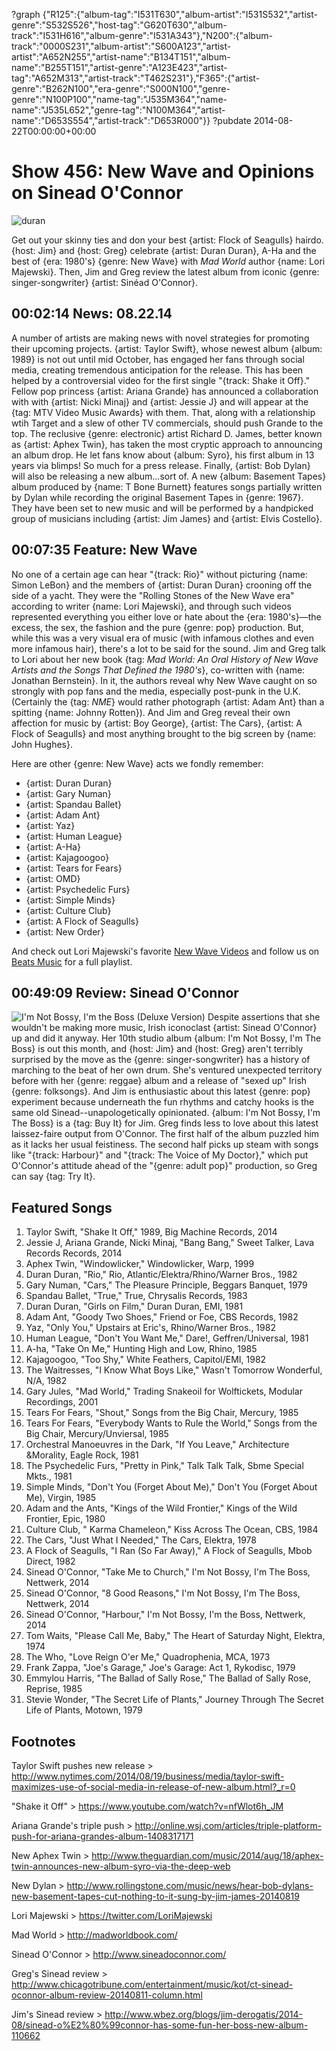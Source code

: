 ?graph {"R125":{"album-tag":"I531T630","album-artist":"I531S532","artist-genre":"S532S526","host-tag":"G620T630","album-track":"I531H616","album-genre":"I531A343"},"N200":{"album-track":"0000S231","album-artist":"S600A123","artist-artist":"A652N255","artist-name":"B134T151","album-name":"B255T151","artist-genre":"A123E423","artist-tag":"A652M313","artist-track":"T462S231"},"F365":{"artist-genre":"B262N100","era-genre":"S000N100","genre-genre":"N100P100","name-tag":"J535M364","name-name":"J535L652","genre-tag":"N100M364","artist-name":"D653S554","artist-track":"D653R000"}}
?pubdate 2014-08-22T00:00:00+00:00

# Show 456: New Wave and Opinions on Sinead O'Connor

![duran](http://static.soundopinions.org/images/2014/duran_web.jpg)

Get out your skinny ties and don your best {artist: Flock of Seagulls} hairdo. {host: Jim} and {host: Greg} celebrate {artist: Duran Duran}, A-Ha and the best of {era: 1980's} {genre: New Wave} with *Mad World* author {name: Lori Majewski}. Then, Jim and Greg review the latest album from iconic {genre: singer-songwriter} {artist: Sinéad O'Connor}.

## 00:02:14 News: 08.22.14
A number of artists are making news with novel strategies for promoting their upcoming projects. {artist: Taylor Swift}, whose newest album {album: 1989} is not out until mid October, has engaged her fans through social media, creating tremendous anticipation for the release. This has been helped by a controversial video for the first single "{track: Shake it Off}." Fellow pop princess {artist: Ariana Grande} has announced a collaboration with with {artist: Nicki Minaj} and {artist: Jessie J} and will appear at the {tag: MTV Video Music Awards} with them. That, along with a relationship wtih Target and a slew of other TV commercials, should push Grande to the top. The reclusive {genre: electronic} artist Richard D. James, better known as {artist: Aphex Twin}, has taken the most cryptic approach to announcing an album drop. He let fans know about {album: Syro}, his first album in 13 years via blimps! So much for a press release. Finally, {artist: Bob Dylan} will also be releasing a new album…sort of. A new {album: Basement Tapes} album produced by {name: T Bone Burnett} features songs partially written by Dylan while recording the original Basement Tapes in {genre: 1967}. They have been set to new music and will be performed by a handpicked group of musicians including {artist: Jim James} and {artist: Elvis Costello}.

## 00:07:35 Feature: New Wave
No one of a certain age can hear "{track: Rio}" without picturing {name: Simon LeBon} and the members of {artist: Duran Duran} crooning off the side of a yacht. They were the "Rolling Stones of the New Wave era" according to writer {name: Lori Majewski}, and through such videos represented everything you either love or hate about the {era: 1980's}—the excess, the sex, the fashion and the pure {genre: pop} production. But, while this was a very visual era of music (with infamous clothes and even more infamous hair), there's a lot to be said for the sound. Jim and Greg talk to Lori about her new book {tag: *Mad World: An Oral History of New Wave Artists and the Songs That Defined the 1980's*}, co-written with {name: Jonathan Bernstein}. In it, the authors reveal why New Wave caught on so strongly with pop fans and the media, especially post-punk in the U.K. (Certainly the {tag: *NME*} would rather photograph {artist: Adam Ant} than a spitting {name: Johnny Rotten}). And Jim and Greg reveal their own affection for music by {artist: Boy George}, {artist: The Cars}, {artist: A Flock of Seagulls} and most anything brought to the big screen by {name: John Hughes}.

Here are other {genre: New Wave} acts we fondly remember:

- {artist: Duran Duran}
- {artist: Gary Numan}
- {artist: Spandau Ballet}
- {artist: Adam Ant}
- {artist: Yaz}
- {artist: Human League}
- {artist: A-Ha}
- {artist: Kajagoogoo}
- {artist: Tears for Fears}
- {artist: OMD}
- {artist: Psychedelic Furs}
- {artist: Simple Minds}
- {artist: Culture Club}
- {artist: A Flock of Seagulls}
- {artist: New Order}

And check out Lori Majewski's favorite [New Wave Videos](http://soundopinions.tumblr.com/) and follow us on [Beats Music](http://www.beatsmusic.com/) for a full playlist.

## 00:49:09 Review: Sinead O'Connor
![I'm Not Bossy, I'm the Boss (Deluxe Version)](http://is1.mzstatic.com/image/thumb/Music/v4/5f/78/35/5f7835bf-ad3b-5bbe-2767-31606c2cd06a/source/600x600bb.jpg "287366/889306861")
Despite assertions that she wouldn't be making more music, Irish iconoclast {artist: Sinead O'Connor} up and did it anyway. Her 10th studio album {album: I'm Not Bossy, I'm The Boss} is out this month, and {host: Jim} and {host: Greg} aren't terribly surprised by the move as the {genre: singer-songwriter} has a history of marching to the beat of her own drum. She's ventured unexpected territory before with her {genre: reggae} album and a release of "sexed up" Irish {genre: folksongs}. And Jim is enthusiastic about this latest {genre: pop} experiment because underneath the fun rhythms and catchy hooks is the same old Sinead--unapologetically opinionated. {album: I'm Not Bossy, I'm The Boss} is a {tag: Buy It} for Jim. Greg finds less to love about this latest laissez-faire output from O'Connor. The first half of the album puzzled him as it lacks her usual feistiness. The second half picks up steam with songs like "{track: Harbour}" and "{track: The Voice of My Doctor}," which put O'Connor's attitude ahead of the "{genre: adult pop}" production, so Greg can say {tag: Try It}. 


## Featured Songs

1. Taylor Swift, "Shake It Off," 1989, Big Machine Records, 2014 
1. Jessie J, Ariana Grande, Nicki Minaj, "Bang Bang," Sweet Talker, Lava Records Records, 2014 
1. Aphex Twin, "Windowlicker," Windowlicker, Warp, 1999 
1. Duran Duran, "Rio," Rio, Atlantic/Elektra/Rhino/Warner Bros., 1982 
1. Gary Numan, "Cars," The Pleasure Principle, Beggars Banquet, 1979 
1. Spandau Ballet, "True," True, Chrysalis Records, 1983 
1. Duran Duran, "Girls on Film," Duran Duran, EMI, 1981 
1. Adam Ant, "Goody Two Shoes," Friend or Foe, CBS Records, 1982  
1. Yaz, "Only You," Upstairs at Eric's, Rhino/Warner Bros., 1982 
1. Human League, "Don't You Want Me," Dare!, Geffren/Universal, 1981 
1. A-ha, "Take On Me," Hunting High and Low, Rhino, 1985 
1. Kajagoogoo, "Too Shy," White Feathers, Capitol/EMI, 1982 
1. The Waitresses, "I Know What Boys Like," Wasn't Tomorrow Wonderful, N/A, 1982 
1. Gary Jules, "Mad World," Trading Snakeoil for Wolftickets, Modular Recordings, 2001 
1. Tears For Fears, "Shout," Songs from the Big Chair, Mercury, 1985 
1. Tears For Fears, "Everybody Wants to Rule the World," Songs from the Big Chair, Mercury/Unviersal, 1985 
1. Orchestral Manoeuvres in the Dark, "If You Leave," Architecture &Morality, Eagle Rock, 1981  
1. The Psychedelic Furs, "Pretty in Pink," Talk Talk Talk, Sbme Special Mkts., 1981 
1. Simple Minds, "Don't You (Forget About Me)," Don't You (Forget About Me), Virgin, 1985 
1. Adam and the Ants, "Kings of the Wild Frontier," Kings of the Wild Frontier, Epic, 1980
1. Culture Club, " Karma Chameleon," Kiss Across The Ocean, CBS, 1984 
1. The Cars, "Just What I Needed," The Cars, Elektra, 1978 
1. A Flock of Seagulls, "I Ran (So Far Away)," A Flock of Seagulls, Mbob Direct, 1982 
1. Sinead O'Connor, "Take Me to Church," I'm Not Bossy, I'm The Boss, Nettwerk, 2014 
1. Sinead O'Connor, "8 Good Reasons," I'm Not Bossy, I'm The Boss, Nettwerk, 2014 
1. Sinead O'Connor, "Harbour," I'm Not Bossy, I'm the Boss, Nettwerk, 2014 
1. Tom Waits, "Please Call Me, Baby," The Heart of Saturday Night, Elektra, 1974 
1. The Who, "Love Reign O'er Me," Quadrophenia, MCA, 1973  
1. Frank Zappa, "Joe's Garage," Joe's Garage: Act 1, Rykodisc, 1979 
1. Emmylou Harris, "The Ballad of Sally Rose," The Ballad of Sally Rose, Reprise, 1985 
1. Stevie Wonder, "The Secret Life of Plants," Journey Through The Secret Life of Plants, Motown, 1979 


## Footnotes

Taylor Swift pushes new release > http://www.nytimes.com/2014/08/19/business/media/taylor-swift-maximizes-use-of-social-media-in-release-of-new-album.html?_r=0

"Shake it Off" > https://www.youtube.com/watch?v=nfWlot6h_JM

Ariana Grande's triple push > http://online.wsj.com/articles/triple-platform-push-for-ariana-grandes-album-1408317171

New Aphex Twin > http://www.theguardian.com/music/2014/aug/18/aphex-twin-announces-new-album-syro-via-the-deep-web

New Dylan > http://www.rollingstone.com/music/news/hear-bob-dylans-new-basement-tapes-cut-nothing-to-it-sung-by-jim-james-20140819

Lori Majewski > https://twitter.com/LoriMajewski

Mad World > http://madworldbook.com/

Sinead O'Connor > http://www.sineadoconnor.com/

Greg's Sinead review > http://www.chicagotribune.com/entertainment/music/kot/ct-sinead-oconnor-album-review-20140811-column.html

Jim's Sinead review > http://www.wbez.org/blogs/jim-derogatis/2014-08/sinead-o%E2%80%99connor-has-some-fun-her-boss-new-album-110662